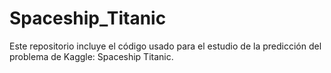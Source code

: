# Spaceship_Titanic
Este repositorio incluye el código usado para el estudio de la predicción del problema de Kaggle: Spaceship Titanic.
